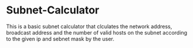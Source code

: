 # Subnet-Calculator
This is a basic subnet calculator that clculates the network address, broadcast address and the number of valid hosts on the subnet according to the given ip and sebnet mask by the user.
